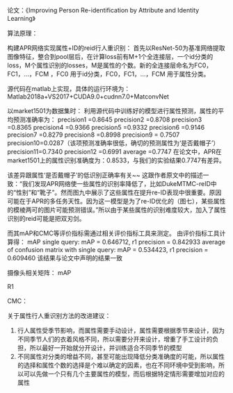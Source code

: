 论文：《Improving Person Re-identification by Attribute and Identity Learning》

算法原理：
 
构建APR网络实现属性+ID的reid行人重识别：
首先以ResNet-50为基准网络提取图像特征，整合到pool层后，在计算loss前有M+1个全连接层，一个id分类的loss，M个属性识别的losses，M是属性的个数。新的全连接层命名为FC0，FC1，...，FCM ，FC0 用于id分类，FC0，FC1，...，FCM 用于属性分类。

源代码在matlab上实现，具体的运行环境为：
Matlab2018a+VS2017+CUDA9.0+cudnn7.0+MatconvNet

以market1501为数据集时：
利用源代码中训练好的模型进行属性预测，属性的平均预测准确率为：
precision1 =0.8645
precision2 =0.8708
precision3 =0.8365
precision4 =0.9366
precision5 =0.9332
precision6 =0.9146
precision7 =0.8279
precision8 =0.8998
precision9 = 0.7507
precision10=0.0287（该项预测准确率很低，确切的预测属性为‘是否戴帽子’）         
precision11=0.7340
precision12 =0.6991
average =0.7747
在论文中，APR在market1501上的属性识别准确度为：0.8533，与我们的实验结果0.7747有差异。
 
该差异跟属性‘是否戴帽子’的低识别正确率有关~~
这跟作者原文中的描述一致：“我们发现APR网络使一些属性的识别率降低了，比如DukeMTMC-reID中的“性别”和“靴子”。然而图九中展示了这些属性在提升re-ID表现中很重要。原因可能在于APR的多任务天性。因为这一模型是为了re-ID优化的（图七），某些属性的模棱两可的图片可能预测错误。”所以由于某些属性的识别难度较大，加入了属性识别的reid可能是把双刃剑。

而其mAP和CMC等评价指标需通过相关评价指标工具来测定。
由评价指标工具计算得：
mAP
single query:                             mAP = 0.646712, r1 precision = 0.842933
average of confusion matrix with single query:  mAP = 0.534423, r1 precision = 0.609460
该结果与论文中声明的结果一致
 
摄像头相关矩阵：
mAP
 
R1
 
CMC：
 

关于属性行人重识别方法的改进建议：
1.	行人属性受季节影响，而属性需要手动设计，属性需要根据季节来设计，因为不同季节人们的衣着风格不同，所以需要分开来设计，增重了手工设计的负担，所以最好一开始就分开设计，并训练适合不同季节的模型
2.	不同属性对分类的增益不同，甚至可能出现降低分类准确度的可能，所以属性的选择和属性个数的选择是个难以确定的因素，也在不同环境中受到影响，所以可以先做一个只有几个主要属性的模型，而后根据特定情形需要增加对应的属性


